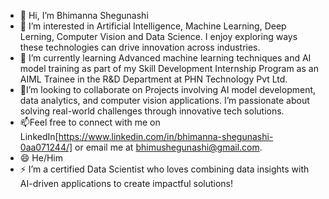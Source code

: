 - 👋 Hi, I’m Bhimanna Shegunashi
- 👀 I’m interested in Artificial Intelligence, Machine Learning, Deep Lerning, Computer Vision and Data Science. I enjoy exploring ways these technologies can drive innovation across industries.
- 🌱 I’m currently learning Advanced machine learning techniques and AI model training as part of my Skill Development Internship Program as an AIML Trainee in the R&D Department at PHN Technology Pvt Ltd.
- 💞️I’m looking to collaborate on Projects involving AI model development, data analytics, and computer vision applications. I’m passionate about solving real-world challenges through innovative tech solutions.
- 📫Feel free to connect with me on LinkedIn[https://www.linkedin.com/in/bhimanna-shegunashi-0aa071244/] or email me at bhimushegunashi@gmail.com.
- 😄 He/Him
- ⚡ I’m a certified Data Scientist who loves combining data insights with AI-driven applications to create impactful solutions!

<!---
BhimuShegunashi/BhimuShegunashi is a ✨ special ✨ repository because its `README.md` (this file) appears on your GitHub profile.
You can click the Preview link to take a look at your changes.
--->
